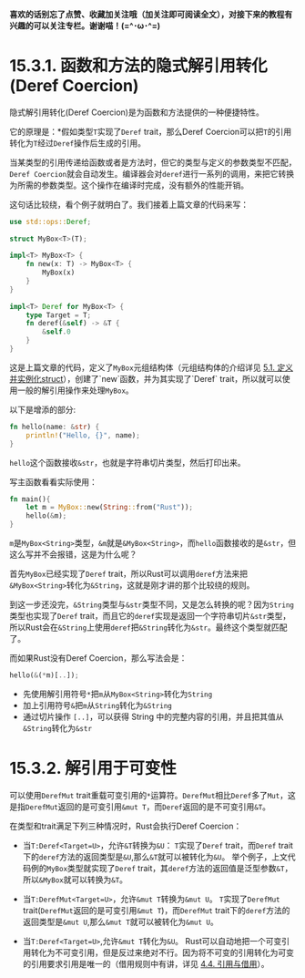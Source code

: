 **喜欢的话别忘了点赞、收藏加关注哦（加关注即可阅读全文），对接下来的教程有兴趣的可以关注专栏。谢谢喵！(=^･ω･^=)**
# 15.3.1. 函数和方法的隐式解引用转化(Deref Coercion)
隐式解引用转化(Deref Coercion)是为函数和方法提供的一种便捷特性。

它的原理是：*假如类型`T`实现了`Deref` trait，那么Deref Coercion可以把`T`的引用转化为`T`经过`Deref`操作后生成的引用。

当某类型的引用传递给函数或者是方法时，但它的类型与定义的参数类型不匹配，`Deref Coercion`就会自动发生。编译器会对`deref`进行一系列的调用，来把它转换为所需的参数类型。这个操作在编译时完成，没有额外的性能开销。

这句话比较绕，看个例子就明白了。我们接着上篇文章的代码来写：
```rust
use std::ops::Deref;  
  
struct MyBox<T>(T);  
  
impl<T> MyBox<T> {  
    fn new(x: T) -> MyBox<T> {  
        MyBox(x)  
    }  
}  
  
impl<T> Deref for MyBox<T> {  
    type Target = T;  
    fn deref(&self) -> &T {  
        &self.0  
    }  
}
```
这是上篇文章的代码，定义了`MyBox`元组结构体（元组结构体的介绍详见 [5.1. 定义并实例化struct](https://blog.csdn.net/weixin_71793197/article/details/144639939?)），创建了`new`函数，并为其实现了`Deref` trait，所以就可以使用一般的解引用操作来处理`MyBox`。

以下是增添的部分:
```rust
fn hello(name: &str) {  
    println!("Hello, {}", name);  
}
```
`hello`这个函数接收`&str`，也就是字符串切片类型，然后打印出来。

写主函数看看实际使用：
```rust
fn main(){  
    let m = MyBox::new(String::from("Rust"));  
    hello(&m);  
}
```
`m`是`MyBox<String>`类型，`&m`就是`&MyBox<String>`，而`hello`函数接收的是`&str`，但这么写并不会报错，这是为什么呢？

首先`MyBox`已经实现了`Deref` trait，所以Rust可以调用`deref`方法来把`&MyBox<String>`转化为`&String`，这就是刚才讲的那个比较绕的规则。

到这一步还没完，`&String`类型与`&str`类型不同，又是怎么转换的呢？因为`String`类型也实现了`Deref` trait，而且它的`deref`实现是返回一个字符串切片`&str`类型，所以Rust会在`&String`上使用`deref`把`&String`转化为`&str`。最终这个类型就匹配了。

而如果Rust没有Deref Coercion，那么写法会是：
```rust
hello(&(*m)[..]);
```
- 先使用解引用符号`*`把`m`从`MyBox<String>`转化为`String`
- 加上引用符号`&`把`m`从`String`转化为`&String`
- 通过切片操作 `[..]`，可以获得 String 中的完整内容的引用，并且把其值从`&String`转化为`&str`

# 15.3.2. 解引用于可变性
可以使用`DerefMut` trait重载可变引用的`*`运算符。`DerefMut`相比`Deref`多了`Mut`，这是指`DerefMut`返回的是可变引用`&mut T`，而`Deref`返回的是不可变引用`&T`。

在类型和trait满足下列三种情况时，Rust会执行Deref Coercion：
- 当`T:Deref<Target=U>`，允许`&T`转换为`&U`：
  `T`实现了`Deref` trait，而`Deref` trait下的`deref`方法的返回类型是`&U`,那么`&T`就可以被转化为`&U`。
  举个例子，上文代码例的`MyBox`类型就实现了`Deref` trait，其`deref`方法的返回值是泛型参数`&T`，所以`&MyBox`就可以转换为`&T`。

- 当`T:DerefMut<Target=U>`，允许`&mut T`转换为`&mut U`。
  `T`实现了`DerefMut` trait(`DerefMut`返回的是可变引用`&mut T`)，而`DerefMut` trait下的`deref`方法的返回类型是`&mut U`,那么`&mut T`就可以被转化为`&mut U`。

- 当`T:Deref<Target=U>`,允许`&mut T`转化为`&U`。
  Rust可以自动地把一个可变引用转化为不可变引用，但是反过来绝对不行。因为将不可变的引用转化为可变的引用要求引用是唯一的（借用规则中有讲，详见 [4.4. 引用与借用](https://blog.csdn.net/weixin_71793197/article/details/144607463)）。
